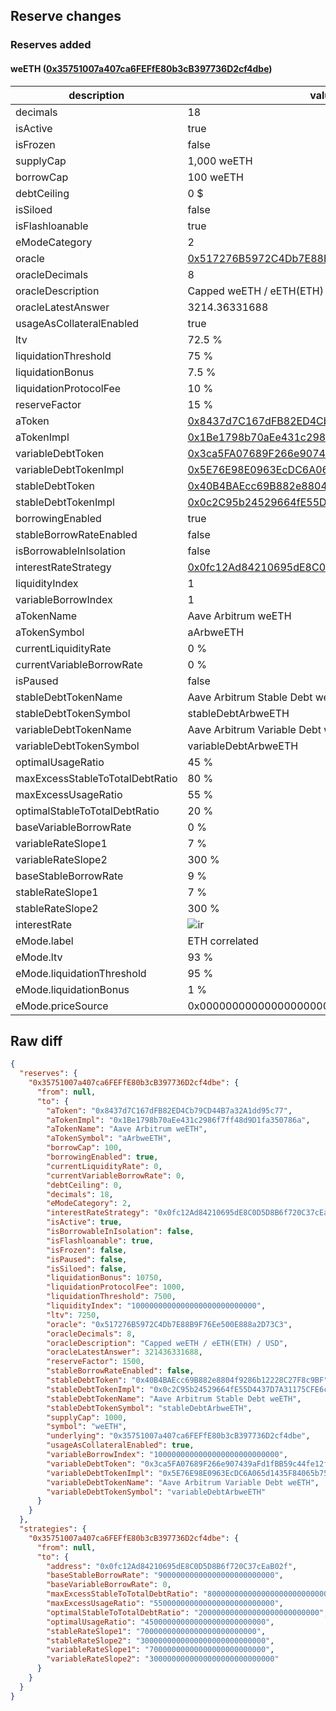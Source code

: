 ## Reserve changes

### Reserves added

#### weETH ([0x35751007a407ca6FEFfE80b3cB397736D2cf4dbe](https://arbiscan.io/address/0x35751007a407ca6FEFfE80b3cB397736D2cf4dbe))

| description | value |
| --- | --- |
| decimals | 18 |
| isActive | true |
| isFrozen | false |
| supplyCap | 1,000 weETH |
| borrowCap | 100 weETH |
| debtCeiling | 0 $ |
| isSiloed | false |
| isFlashloanable | true |
| eModeCategory | 2 |
| oracle | [0x517276B5972C4Db7E88B9F76Ee500E888a2D73C3](https://arbiscan.io/address/0x517276B5972C4Db7E88B9F76Ee500E888a2D73C3) |
| oracleDecimals | 8 |
| oracleDescription | Capped weETH / eETH(ETH) / USD |
| oracleLatestAnswer | 3214.36331688 |
| usageAsCollateralEnabled | true |
| ltv | 72.5 % |
| liquidationThreshold | 75 % |
| liquidationBonus | 7.5 % |
| liquidationProtocolFee | 10 % |
| reserveFactor | 15 % |
| aToken | [0x8437d7C167dFB82ED4Cb79CD44B7a32A1dd95c77](https://arbiscan.io/address/0x8437d7C167dFB82ED4Cb79CD44B7a32A1dd95c77) |
| aTokenImpl | [0x1Be1798b70aEe431c2986f7ff48d9D1fa350786a](https://arbiscan.io/address/0x1Be1798b70aEe431c2986f7ff48d9D1fa350786a) |
| variableDebtToken | [0x3ca5FA07689F266e907439aFd1fBB59c44fe12f6](https://arbiscan.io/address/0x3ca5FA07689F266e907439aFd1fBB59c44fe12f6) |
| variableDebtTokenImpl | [0x5E76E98E0963EcDC6A065d1435F84065b7523f39](https://arbiscan.io/address/0x5E76E98E0963EcDC6A065d1435F84065b7523f39) |
| stableDebtToken | [0x40B4BAEcc69B882e8804f9286b12228C27F8c9BF](https://arbiscan.io/address/0x40B4BAEcc69B882e8804f9286b12228C27F8c9BF) |
| stableDebtTokenImpl | [0x0c2C95b24529664fE55D4437D7A31175CFE6c4f7](https://arbiscan.io/address/0x0c2C95b24529664fE55D4437D7A31175CFE6c4f7) |
| borrowingEnabled | true |
| stableBorrowRateEnabled | false |
| isBorrowableInIsolation | false |
| interestRateStrategy | [0x0fc12Ad84210695dE8C0D5D8B6f720C37cEaB02f](https://arbiscan.io/address/0x0fc12Ad84210695dE8C0D5D8B6f720C37cEaB02f) |
| liquidityIndex | 1 |
| variableBorrowIndex | 1 |
| aTokenName | Aave Arbitrum weETH |
| aTokenSymbol | aArbweETH |
| currentLiquidityRate | 0 % |
| currentVariableBorrowRate | 0 % |
| isPaused | false |
| stableDebtTokenName | Aave Arbitrum Stable Debt weETH |
| stableDebtTokenSymbol | stableDebtArbweETH |
| variableDebtTokenName | Aave Arbitrum Variable Debt weETH |
| variableDebtTokenSymbol | variableDebtArbweETH |
| optimalUsageRatio | 45 % |
| maxExcessStableToTotalDebtRatio | 80 % |
| maxExcessUsageRatio | 55 % |
| optimalStableToTotalDebtRatio | 20 % |
| baseVariableBorrowRate | 0 % |
| variableRateSlope1 | 7 % |
| variableRateSlope2 | 300 % |
| baseStableBorrowRate | 9 % |
| stableRateSlope1 | 7 % |
| stableRateSlope2 | 300 % |
| interestRate | ![ir](/.assets/859e8f346e62fa5dc8eed4d223ca2a8d1c9fc80c.svg) |
| eMode.label | ETH correlated |
| eMode.ltv | 93 % |
| eMode.liquidationThreshold | 95 % |
| eMode.liquidationBonus | 1 % |
| eMode.priceSource | 0x0000000000000000000000000000000000000000 |


## Raw diff

```json
{
  "reserves": {
    "0x35751007a407ca6FEFfE80b3cB397736D2cf4dbe": {
      "from": null,
      "to": {
        "aToken": "0x8437d7C167dFB82ED4Cb79CD44B7a32A1dd95c77",
        "aTokenImpl": "0x1Be1798b70aEe431c2986f7ff48d9D1fa350786a",
        "aTokenName": "Aave Arbitrum weETH",
        "aTokenSymbol": "aArbweETH",
        "borrowCap": 100,
        "borrowingEnabled": true,
        "currentLiquidityRate": 0,
        "currentVariableBorrowRate": 0,
        "debtCeiling": 0,
        "decimals": 18,
        "eModeCategory": 2,
        "interestRateStrategy": "0x0fc12Ad84210695dE8C0D5D8B6f720C37cEaB02f",
        "isActive": true,
        "isBorrowableInIsolation": false,
        "isFlashloanable": true,
        "isFrozen": false,
        "isPaused": false,
        "isSiloed": false,
        "liquidationBonus": 10750,
        "liquidationProtocolFee": 1000,
        "liquidationThreshold": 7500,
        "liquidityIndex": "1000000000000000000000000000",
        "ltv": 7250,
        "oracle": "0x517276B5972C4Db7E88B9F76Ee500E888a2D73C3",
        "oracleDecimals": 8,
        "oracleDescription": "Capped weETH / eETH(ETH) / USD",
        "oracleLatestAnswer": 321436331688,
        "reserveFactor": 1500,
        "stableBorrowRateEnabled": false,
        "stableDebtToken": "0x40B4BAEcc69B882e8804f9286b12228C27F8c9BF",
        "stableDebtTokenImpl": "0x0c2C95b24529664fE55D4437D7A31175CFE6c4f7",
        "stableDebtTokenName": "Aave Arbitrum Stable Debt weETH",
        "stableDebtTokenSymbol": "stableDebtArbweETH",
        "supplyCap": 1000,
        "symbol": "weETH",
        "underlying": "0x35751007a407ca6FEFfE80b3cB397736D2cf4dbe",
        "usageAsCollateralEnabled": true,
        "variableBorrowIndex": "1000000000000000000000000000",
        "variableDebtToken": "0x3ca5FA07689F266e907439aFd1fBB59c44fe12f6",
        "variableDebtTokenImpl": "0x5E76E98E0963EcDC6A065d1435F84065b7523f39",
        "variableDebtTokenName": "Aave Arbitrum Variable Debt weETH",
        "variableDebtTokenSymbol": "variableDebtArbweETH"
      }
    }
  },
  "strategies": {
    "0x35751007a407ca6FEFfE80b3cB397736D2cf4dbe": {
      "from": null,
      "to": {
        "address": "0x0fc12Ad84210695dE8C0D5D8B6f720C37cEaB02f",
        "baseStableBorrowRate": "90000000000000000000000000",
        "baseVariableBorrowRate": 0,
        "maxExcessStableToTotalDebtRatio": "800000000000000000000000000",
        "maxExcessUsageRatio": "550000000000000000000000000",
        "optimalStableToTotalDebtRatio": "200000000000000000000000000",
        "optimalUsageRatio": "450000000000000000000000000",
        "stableRateSlope1": "70000000000000000000000000",
        "stableRateSlope2": "3000000000000000000000000000",
        "variableRateSlope1": "70000000000000000000000000",
        "variableRateSlope2": "3000000000000000000000000000"
      }
    }
  }
}
```